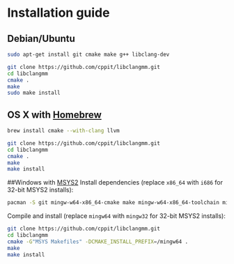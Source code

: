 # Installation guide #

## Debian/Ubuntu
```sh
sudo apt-get install git cmake make g++ libclang-dev
```

```sh
git clone https://github.com/cppit/libclangmm.git
cd libclangmm
cmake .
make
sudo make install
```

## OS X with [Homebrew](http://brew.sh/)
```sh
brew install cmake --with-clang llvm
```

```sh
git clone https://github.com/cppit/libclangmm.git
cd libclangmm
cmake .
make
make install
```

##Windows with [MSYS2](https://msys2.github.io/)
Install dependencies (replace `x86_64` with `i686` for 32-bit MSYS2 installs):
```sh
pacman -S git mingw-w64-x86_64-cmake make mingw-w64-x86_64-toolchain mingw-w64-x86_64-clang
```

Compile and install (replace `mingw64` with `mingw32` for 32-bit MSYS2 installs):
```sh
git clone https://github.com/cppit/libclangmm.git
cd libclangmm
cmake -G"MSYS Makefiles" -DCMAKE_INSTALL_PREFIX=/mingw64 .
make
make install
```

<!--
## Windows with Cygwin (https://www.cygwin.com/)
**Make sure the PATH environment variable does not include paths to non-Cygwin cmake, make and g++.**

Select and install the following packages from the Cygwin-installer:
```
git cmake make gcc-g++ libclang-devel
```
Then run the following in the Cygwin Terminal:
```sh
git clone https://github.com/cppit/libclangmm.git
cd libclangmm
cmake .
make
make install
```
-->
